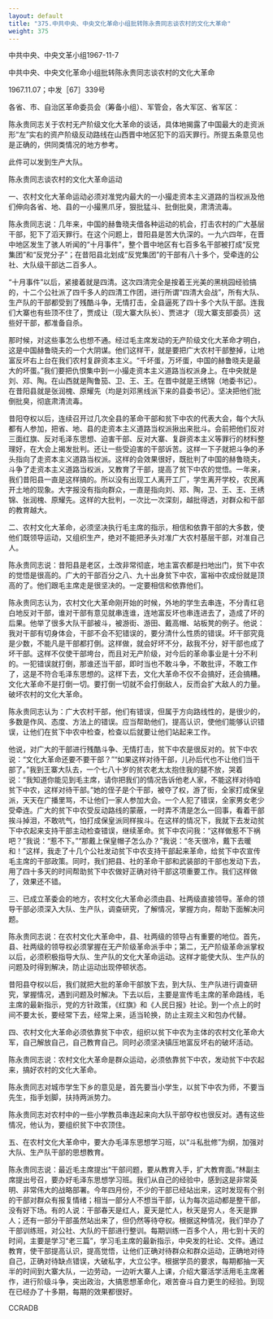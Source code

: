 ```yaml
---
layout: default
title: "375.中共中央、中央文化革命小组批转陈永贵同志谈农村的文化大革命"
weight: 375
---
```


中共中央、中央文革小组1967-11-7

中共中央、中央文化革命小组批转陈永贵同志谈农村的文化大革命

1967.11.07；中发［67］339号

各省、市、自治区革命委员会（筹备小组）、军管会，各大军区、省军区：

陈永贵同志关于农村无产阶级文化大革命的谈话，具体地揭露了中国最大的走资派形“左”实右的资产阶级反动路线在山西晋中地区犯下的滔天罪行。所提五条意见也是正确的，供同类情况的地方参考。

此件可以发到生产大队。

陈永贵同志谈农村的文化大革命运动

一、农村文化大革命运动必须对准党内最大的一小撮走资本主义道路的当权派及他们伸向各省、地、县的一小撮黑爪牙，狠批猛斗、批倒批臭，肃清流毒。

陈永贵同志说：几年来，中国的赫鲁晓夫借各种运动的机会，打击农村的广大基层干部，犯下了滔天罪行。在这个问题上，昔阳县是苦大仇深的。一九六四年，在晋中地区发生了骇人听闻的“十月事件”，整个晋中地区有七百多名干部被打成“反党集团”和“反党分子”；在昔阳县北划成“反党集团”的干部有八十多个，受牵连的公社、大队级干部达二百多人。

“十月事件”以后，紧接着就是四清。这次四清完全是按着王光美的黑桃园经验搞的，十二个公社派了四千多人的四清工作团，进行所谓“四清大会战”，所有大队、生产队的干部都受到了残酷斗争，无情打击，全县逼死了四十多个大队干部。连我们大寨也有些顶不住了，贾成让（现大寨大队长）、贾进才（现大寨支部委员）这些好干部，都准备自杀。

那时候，对这些事怎么也想不通。经过毛主席发动的无产阶级文化大革命才明白，这是中国赫鲁晓夫的一个大阴谋。他们这样干，就是要把广大农村干部整掉，让地富反坏右上台在我们农村复辟资本主义。“千坏蛋，万坏蛋，中国的赫鲁晓夫是最大的坏蛋。”我们要把仇恨集中到一小撮走资本主义道路当权派身上。在中央就是刘、邓、陶。在山西就是陶鲁笳、卫、王、王。在晋中就是王绣锦（地委书记）。在昔阳县就是张润槐、原耀先（均是刘邓黑线派下来的县委书记）。坚决把他们批倒批臭，彻底肃清流毒。

昔阳夺权以后，连续召开过几次全县的革命干部和贫下中农的代表大会，每个大队都有人参加，把省、地、县的走资本主义道路当权派揪出来批斗。会前把他们反对三面红旗、反对毛泽东思想、迫害干部、反对大寨、复辟资本主义等罪行的材料整理好，在大会上揭发批判。还让一些受迫害的干部诉苦。这样一下子就把斗争的矛头指向了走资本主义道路当权派。这样的会效果很好，既批判了中国的赫鲁晓夫，斗争了走资本主义道路当权派，又教育了干部，提高了贫下中农的觉悟。一年来，我们昔阳县一直是这样搞的。所以没有出现工人离开工厂，学生离开学校，农民离开土地的现象。大字报没有指向群众，一直是指向刘、邓、陶，卫、王、王、王绣锦、张润槐、原耀先。这样的大批判，一次比一次深刻，越批得透，对群众和干部的教育越大。

二、农村文化大革命，必须坚决执行毛主席的指示，相信和依靠干部的大多数，使他们既领导运动，又组织生产，绝对不能把矛头对准广大农村基层干部，对准自己人。

陈永贵同志说：昔阳县是老区，土改非常彻底，地主富农都是扫地出门，贫下中农的觉悟是很高的。广大的干部百分之八、九十出身贫下中农，富裕中农成份就是顶高的了。他们跟毛主席走是很坚决的。一定要相信和依靠他们。

陈永贵同志认为，农村文化大革命刚开始的时候，外地的学生去串连，不分青红皂白地反对干部，谁对干部有意见就串连谁，连地富反坏也串连进去了，造成了坏的后果。他举了很多大队干部被斗，被游街、游田、戴高帽、站板凳的例子。他说：我对干部有切身体会，干部不会不犯错误的，要分清什么性质的错误。坏干部究竟是少数，不能凡是干部都打倒。这样做，就会好坏不分，敌我不分，好干部也成了坏干部。这样不仅使干部垮台，而且对无产阶级，对今后的革命事业是十分不利的。一犯错误就打倒，那谁还当干部，即时当也不敢斗争，不敢批评，不敢工作了，这是不符合毛泽东思想的。这样下去，文化大革命不仅不会搞好，还会搞糟。文化大革命不是打倒一切。要打倒一切就不会打倒敌人，反而会扩大敌人的力量。破坏农村的文化大革命。

陈永贵同志认为：广大农村干部，他们有错误，但属于方向路线性的，是很少的，多数是作风、态度、方法上的错误。应当帮助他们，提高认识，使他们能够认识错误，让他们在贫下中农中检查，检查以后就要让他们站起来工作。

他说，对广大的干部进行残酷斗争、无情打击，贫下中农是很反对的。贫下中农说：“文化大革命还要不要干部？”“如果这样对待干部，儿孙后代也不让他们当干部了。”我到王寨大队去，一个七八十岁的贫农老太太抱住我的腿不放，哭着说：“我知道你能见到毛主席，请你把我们的情况告诉他老人家，不能这样对待咱贫下中农，这样对待干部。”她的侄子是个干部，被夺了权，游了街，全家打成保皇派，天天在广播里骂，不让他们一家人参加大会。一个人犯了错误，全家男女老少受牵连。广大的贫下中农受反动路线的蒙蔽，一时弄不清是怎么一回事，看着干部挨斗掉泪，不敢吭气，怕打成保皇派同样挨斗。在这样的情况下，我就下去发动贫下中农起来支持干部主动检查错误，继续革命。贫下中农问我：“这样做惹不下祸吧？”我说：“惹不下。”“那戴上保皇帽子怎么办？”我说：“冬天很冷，戴下去暖和！”这样，我走了十几个公社发动贫下中农支持干部起来革命，给贫下中农宣传毛主席的干部政策。同时，我们把县、社的革命干部和武装部的干部也发动下去，用了四十多天的时间帮助贫下中农做好正确对待干部这项重要工作。我们这样做了，效果还不错。

三、已成立革委会的地方，农村文化大革命必须由县、社两级直接领导。革命的领导干部必须深入大队、生产队，调查研究，了解情况，掌握方向，帮助下面解决问题。

陈永贵同志说：在农村文化大革命中，县、社两级的领导占有重要的地位。首先，县、社两级的领导权必须掌握在无产阶级革命派手中；第二，无产阶级革命派掌权以后，必须积极指导大队、生产队的文化大革命运动。这样才能使大队、生产队的问题及时得到解决，防止运动出现停顿状态。

昔阳县夺权以后，我们就把大批的革命干部放下去，到大队、生产队进行调查研究，掌握情况，遇到问题及时解决。下去以后，主要是宣传毛主席的革命路线，毛主席的最新指示，党的方针政策，《红旗》和《人民日报》社论。到一个点上的时间不要太长，要经常下去，经常上来，适当轮换，防止主观主义和包办代替。

四、农村文化大革命必须依靠贫下中农，组织以贫下中农为主体的农村文化革命大军，自己解放自己，自己教育自己。同时必须坚决镇压地富反坏右的破坏活动。

陈永贵同志说：农村文化大革命是群众运动，必须依靠贫下中农，发动贫下中农起来，搞好农村的文化大革命。

陈永贵同志对城市学生下乡的意见是，首先要当小学生，以贫下中农为师，不要当先生，指手划脚，扶持两派势力。

陈永贵同志对农村中的一些小学教员串连起来向大队干部夺权也很反对。遇有这些情况，他认为，要组织贫下中农顶住。

五、在农村文化大革命中，要大办毛泽东思想学习班，以“斗私批修”为纲，加强对大队、生产队干部的思想教育。

陈永贵同志说：最近毛主席提出“干部问题，要从教育入手，扩大教育面。”林副主席提出号召，要办好毛泽东思想学习班。我们从自己的经验中，感到这是非常英明、非常伟大的战略部署。今年四月份，不少的干部已经站出来，这时发现有个别的干部对群众有报复情绪；相当一部分人不想当干部，认为每次运动都是整干部，没有好下场。有的人说：干部春天是红人，夏天是忙人，秋天是穷人，冬天是罪人；还有一部分干部虽然站出来了，但仍然等待夺权。根据这种情况，我们举办了干部训练班，对公社、大队的干部进行整训。每期训练一百多个人，用七到十天的时间，主要是学习“老三篇”，学习毛主席的最新指示，中央发的社论、文件。通过教育，使干部提高认识，提高觉悟，让他们正确对待群众和群众运动，正确地对待自己，正确对待缺点错误，大破私字，大立公字。根据学员的要求，每期都抽一天半的时间到大寨大队，一边劳动，一边听大寨人上课，介绍大寨活学活用毛主席著作，进行阶级斗争，突出政治，大搞思想革命化，艰苦奋斗自力更生的经验。到现在已经办了十多期，每期的效果都很好。

CCRADB

